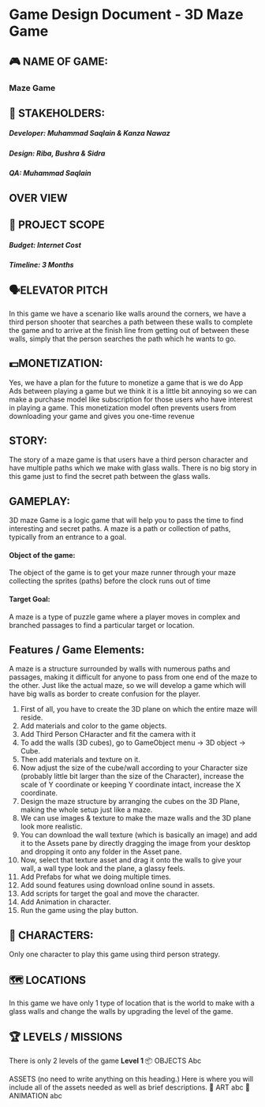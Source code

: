 # Game Design Document - 3D Maze Game
## 🎮️ NAME OF GAME:
### Maze Game
## 👥 STAKEHOLDERS:
##### Developer: Muhammad Saqlain & Kanza Nawaz
##### Design: Riba,  Bushra & Sidra
##### QA: Muhammad Saqlain
## OVER VIEW
## 📐 PROJECT SCOPE
##### Budget: Internet Cost
##### Timeline: 3 Months
## 🗣️ELEVATOR PITCH
In this game we have a scenario like walls around the corners, we have a third person shooter that searches a path between these walls to complete the game and to arrive at the finish line from getting out of between these walls, simply that the person searches the path which he wants to go.
## 💵MONETIZATION:
Yes, we have a plan for the future to monetize a game that is we do App Ads between playing a game but we think it is a little bit annoying so we can make a purchase model like subscription for those users who have interest in playing a game. This monetization model often prevents users from downloading your game and gives you one-time revenue
## STORY:
The story of a maze game is that users have a third person character and have multiple paths which we make with glass walls. There is no big story in this game just to find the secret path between the glass walls.
## GAMEPLAY:
3D maze Game is a logic game that will help you to pass the time to find interesting and secret paths. A maze is a path or collection of paths, typically from an entrance to a goal. 
#### Object of the game: 
The object of the game is to get your maze runner through your maze collecting the sprites (paths) before the clock runs out of time
#### Target Goal:
A maze is a type of puzzle game where a player moves in complex and branched passages to find a particular target or location. 
## Features / Game Elements:
A maze is a structure surrounded by walls with numerous paths and passages, making it difficult for anyone to pass from one end of the maze to the other. Just like the actual maze, so we will develop a game which will have big walls as border to create confusion for the player.
1. First of all, you have to create the 3D plane on which the entire maze will reside.
2. Add materials and color to the game objects.
3. Add Third Person CHaracter and fit the camera with it
4. To add the walls (3D cubes), go to GameObject menu → 3D object → Cube.
5. Then add materials and texture on it.
6. Now adjust the size of the cube/wall according to your Character size (probably little bit larger than the size of the Character), increase the scale of Y coordinate or keeping Y coordinate intact, increase the X coordinate.
7. Design the maze structure by arranging the cubes on the 3D Plane, making the whole setup just like a maze.
8. We can use images & texture to make the maze walls and the 3D plane look more realistic.
9. You can download the wall texture (which is basically an image) and add it to the Assets pane by directly dragging the image from your desktop and dropping it onto any folder in the Asset pane.
10. Now, select that texture asset and drag it onto the walls to give your wall, a wall type look and the plane, a glassy feels.
11. Add Prefabs for what we doing multiple times.
12. Add sound features using download online sound in assets.
13. Add scripts for target the goal and move the character.
14. Add Animation in character.
15. Run the game using the play button.

## 👤 CHARACTERS:
Only one character to play this game using third person strategy.
## 🗺 LOCATIONS
In this game we have only 1 type of location that is the world to make with a glass walls and change the walls by upgrading the level of the game.
## 🏆 LEVELS / MISSIONS
There is only 2 levels of the game 
<b> Level 1 </b>
📦 OBJECTS
Abc
 
ASSETS (no need to write anything on this heading.)
Here is where you will include all of the assets needed as well as brief descriptions.
🎨 ART
abc
🏃‍ ANIMATION
abc

